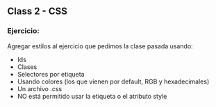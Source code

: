 ## Class 2 - CSS

### Ejercicio:

Agregar estilos al ejercicio que pedimos la clase pasada usando:

- Ids
- Clases
- Selectores por etiqueta
- Usando colores (los que vienen por default, RGB y hexadecimales)
- Un archivo .css
- NO está permitido usar la etiqueta o el atributo style
